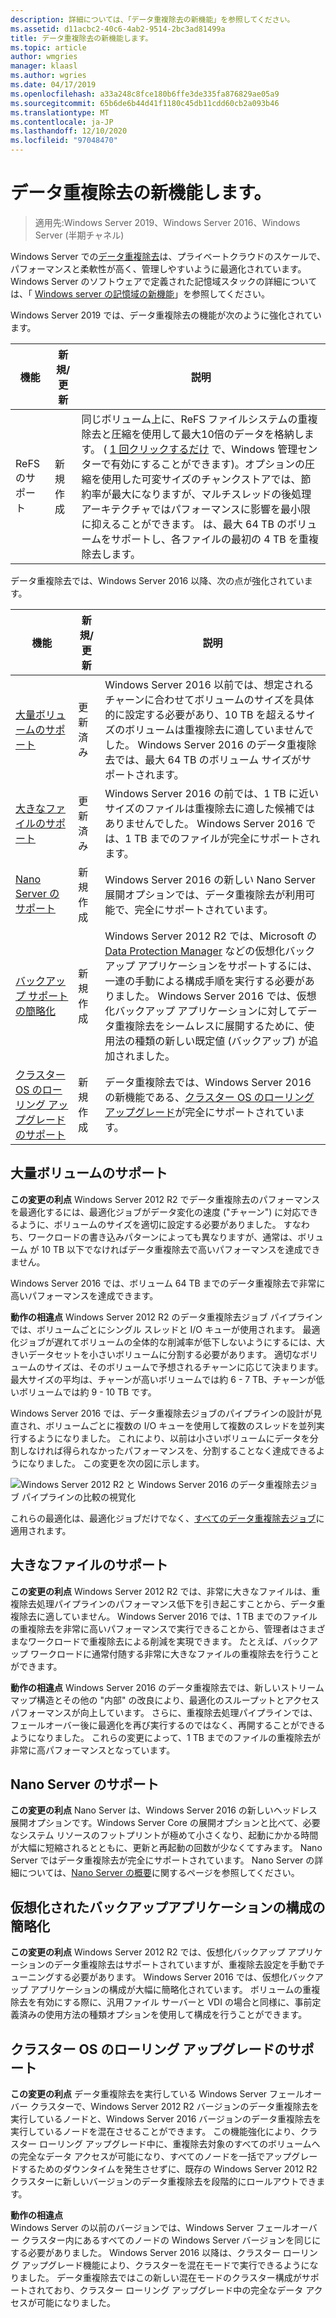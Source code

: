 ```yaml
---
description: 詳細については、「データ重複除去の新機能」を参照してください。
ms.assetid: d11acbc2-40c6-4ab2-9514-2bc3ad81499a
title: データ重複除去の新機能します。
ms.topic: article
author: wmgries
manager: klaasl
ms.author: wgries
ms.date: 04/17/2019
ms.openlocfilehash: a33a248c8fce180b6ffe3de335fa876829ae05a9
ms.sourcegitcommit: 65b6de6b44d41f1180c45db11cdd60cb2a093b46
ms.translationtype: MT
ms.contentlocale: ja-JP
ms.lasthandoff: 12/10/2020
ms.locfileid: "97048470"
---
```

# <a name="whats-new-in-data-deduplication"></a>データ重複除去の新機能します。

> 適用先:Windows Server 2019、Windows Server 2016、Windows Server (半期チャネル)

Windows Server での[データ重複除去](overview.md)は、プライベートクラウドのスケールで、パフォーマンスと柔軟性が高く、管理しやすいように最適化されています。 Windows Server のソフトウェアで定義された記憶域スタックの詳細については、「 [Windows server の記憶域の新機能](../whats-new-in-storage.md)」を参照してください。

Windows Server 2019 では、データ重複除去の機能が次のように強化されています。

| 機能 | 新規/更新 | 説明 |
|---------------|----------------|-------------|
| ReFS のサポート  | 新規作成            | 同じボリューム上に、ReFS ファイルシステムの重複除去と圧縮を使用して最大10倍のデータを格納します。 ( [1 回クリックするだけ](https://www.youtube.com/watch?v=PRibTacyKko&feature=youtu.be) で、Windows 管理センターで有効にすることができます)。オプションの圧縮を使用した可変サイズのチャンクストアでは、節約率が最大になりますが、マルチスレッドの後処理アーキテクチャではパフォーマンスに影響を最小限に抑えることができます。 は、最大 64 TB のボリュームをサポートし、各ファイルの最初の 4 TB を重複除去します。|

データ重複除去では、Windows Server 2016 以降、次の点が強化されています。

| 機能 | 新規/更新 | 説明 |
|---------------|----------------|-------------|
| [大量ボリュームのサポート](whats-new.md#large-volume-support) | 更新済み | Windows Server 2016 以前では、想定されるチャーンに合わせてボリュームのサイズを具体的に設定する必要があり、10 TB を超えるサイズのボリュームは重複除去に適していませんでした。 Windows Server 2016 のデータ重複除去では、最大 64 TB のボリューム サイズがサポートされます。 |
| [大きなファイルのサポート](whats-new.md#large-file-support) | 更新済み | Windows Server 2016 の前では、1 TB に近いサイズのファイルは重複除去に適した候補ではありませんでした。 Windows Server 2016 では、1 TB までのファイルが完全にサポートされます。 |
| [Nano Server のサポート](whats-new.md#nano-server-support) | 新規作成 | Windows Server 2016 の新しい Nano Server 展開オプションでは、データ重複除去が利用可能で、完全にサポートされています。 |
| [バックアップ サポートの簡略化](whats-new.md#simple-backup-support) | 新規作成 | Windows Server 2012 R2 では、Microsoft の [Data Protection Manager](/previous-versions/system-center/system-center-2012-R2/hh758173(v=sc.12)) などの仮想化バックアップ アプリケーションをサポートするには、一連の手動による構成手順を実行する必要がありました。 Windows Server 2016 では、仮想化バックアップ アプリケーションに対してデータ重複除去をシームレスに展開するために、使用法の種類の新しい既定値 (バックアップ) が追加されました。|
| [クラスター OS のローリング アップグレードのサポート](whats-new.md#cluster-upgrade-support) | 新規作成 | データ重複除去では、Windows Server 2016 の新機能である、[クラスター OS のローリング アップグレード](../..//failover-clustering/cluster-operating-system-rolling-upgrade.md)が完全にサポートされています。 |

## <a name="support-for-large-volumes"></a><a name="large-volume-support"></a>大量ボリュームのサポート

**この変更の利点**
Windows Server 2012 R2 でデータ重複除去のパフォーマンスを最適化するには、最適化ジョブがデータ変化の速度 ("チャーン") に対応できるように、ボリュームのサイズを適切に設定する必要がありました。 すなわち、ワークロードの書き込みパターンによっても異なりますが、通常は、ボリューム が 10 TB 以下でなければデータ重複除去で高いパフォーマンスを達成できません。

Windows Server 2016 では、ボリューム 64 TB までのデータ重複除去で非常に高いパフォーマンスを達成できます。

**動作の相違点**
Windows Server 2012 R2 のデータ重複除去ジョブ パイプラインでは、ボリュームごとにシングル スレッドと I/O キューが使用されます。 最適化ジョブが遅れてボリュームの全体的な削減率が低下しないようにするには、大きいデータセットを小さいボリュームに分割する必要があります。 適切なボリュームのサイズは、そのボリュームで予想されるチャーンに応じて決まります。 最大サイズの平均は、チャーンが高いボリュームでは約 6 - 7 TB、チャーンが低いボリュームでは約 9 - 10 TB です。

Windows Server 2016 では、データ重複除去ジョブのパイプラインの設計が見直され、ボリュームごとに複数の I/O キューを使用して複数のスレッドを並列実行するようになりました。 これにより、以前は小さいボリュームにデータを分割しなければ得られなかったパフォーマンスを、分割することなく達成できるようになりました。 この変更を次の図に示します。

![Windows Server 2012 R2 と Windows Server 2016 のデータ重複除去ジョブ パイプラインの比較の視覚化](media/server-2016-dedup-job-pipeline.png)

これらの最適化は、最適化ジョブだけでなく、[すべてのデータ重複除去ジョブ](understand.md#job-info)に適用されます。

## <a name="support-for-large-files"></a><a name="large-file-support"></a>大きなファイルのサポート
**この変更の利点**
Windows Server 2012 R2 では、非常に大きなファイルは、重複除去処理パイプラインのパフォーマンス低下を引き起こすことから、データ重複除去に適していません。 Windows Server 2016 では、1 TB までのファイルの重複除去を非常に高いパフォーマンスで実行できることから、管理者はさまざまなワークロードで重複除去による削減を実現できます。 たとえば、バックアップ ワークロードに通常付随する非常に大きなファイルの重複除去を行うことができます。

**動作の相違点**
Windows Server 2016 のデータ重複除去では、新しいストリーム マップ構造とその他の "内部" の改良により、最適化のスループットとアクセス パフォーマンスが向上しています。 さらに、重複除去処理パイプラインでは、フェールオーバー後に最適化を再び実行するのではなく、再開することができるようになりました。 これらの変更によって、1 TB までのファイルの重複除去が非常に高パフォーマンスとなっています。

## <a name="support-for-nano-server"></a><a name="nano-server-support"></a>Nano Server のサポート
**この変更の利点**
Nano Server は、Windows Server 2016 の新しいヘッドレス展開オプションです。Windows Server Core の展開オプションと比べて、必要なシステム リソースのフットプリントが極めて小さくなり、起動にかかる時間が大幅に短縮されるとともに、更新と再起動の回数が少なくてすみます。 Nano Server ではデータ重複除去が完全にサポートされています。 Nano Server の詳細については、[Nano Server の概要](../../get-started/getting-started-with-nano-server.md)に関するページを参照してください。

## <a name=""></a><a name="simple-backup-support">仮想化されたバックアップアプリケーションの構成の簡略化</a>
**この変更の利点**
Windows Server 2012 R2 では、仮想化バックアップ アプリケーションのデータ重複除去はサポートされていますが、重複除去設定を手動でチューニングする必要があります。 Windows Server 2016 では、仮想化バックアップ アプリケーションの構成が大幅に簡略化されています。 ボリュームの重複除去を有効にする際に、汎用ファイル サーバーと VDI の場合と同様に、事前定義済みの使用方法の種類オプションを使用して構成を行うことができます。

## <a name=""></a><a name="cluster-upgrade-support">クラスター OS のローリング アップグレードのサポート</a>
**この変更の利点**
データ重複除去を実行している Windows Server フェールオーバー クラスターで、Windows Server 2012 R2 バージョンのデータ重複除去を実行しているノードと、Windows Server 2016 バージョンのデータ重複除去を実行しているノードを混在させることができます。 この機能強化により、クラスター ローリング アップグレード中に、重複除去対象のすべてのボリュームへの完全なデータ アクセスが可能になり、すべてのノードを一括でアップグレードするためのダウンタイムを発生させずに、既存の Windows Server 2012 R2 クラスターに新しいバージョンのデータ重複除去を段階的にロールアウトできます。

**動作の相違点**<br />
Windows Server の以前のバージョンでは、Windows Server フェールオーバー クラスター内にあるすべてのノードの Windows Server バージョンを同じにする必要がありました。 Windows Server 2016 以降は、クラスター ローリング アップグレード機能により、クラスターを混在モードで実行できるようになりました。 データ重複除去ではこの新しい混在モードのクラスター構成がサポートされており、クラスター ローリング アップグレード中の完全なデータ アクセスが可能になりました。
